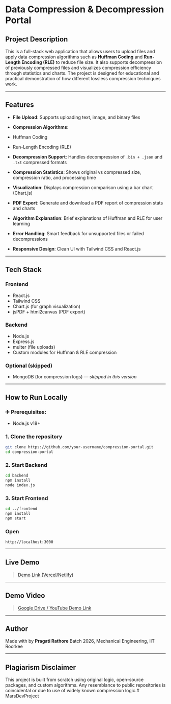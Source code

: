 # Data Compression & Decompression Portal

##  Project Description

This is a full-stack web application that allows users to upload files and apply data compression algorithms such as **Huffman Coding** and **Run-Length Encoding (RLE)** to reduce file size. It also supports decompression of previously compressed files and visualizes compression efficiency through statistics and charts. The project is designed for educational and practical demonstration of how different lossless compression techniques work.

---

##  Features

*  **File Upload**: Supports uploading text, image, and binary files
*  **Compression Algorithms**:

  * Huffman Coding
  * Run-Length Encoding (RLE)
* **Decompression Support**: Handles decompression of `.bin + .json` and `.txt` compressed formats
*  **Compression Statistics**: Shows original vs compressed size, compression ratio, and processing time
*  **Visualization**: Displays compression comparison using a bar chart (Chart.js)
*  **PDF Export**: Generate and download a PDF report of compression stats and charts
*  **Algorithm Explanation**: Brief explanations of Huffman and RLE for user learning
*  **Error Handling**: Smart feedback for unsupported files or failed decompressions
*  **Responsive Design**: Clean UI with Tailwind CSS and React.js

---

## Tech Stack

### Frontend

* React.js
* Tailwind CSS
* Chart.js (for graph visualization)
* jsPDF + html2canvas (PDF export)

### Backend

* Node.js
* Express.js
* multer (file uploads)
* Custom modules for Huffman & RLE compression

### Optional (skipped)

* MongoDB (for compression logs) — *skipped in this version*

---

##  How to Run Locally

### ✈ Prerequisites:

* Node.js v18+

### 1. Clone the repository

```bash
git clone https://github.com/your-username/compression-portal.git
cd compression-portal
```

### 2. Start Backend

```bash
cd backend
npm install
node index.js
```

### 3. Start Frontend

```bash
cd ../frontend
npm install
npm start
```

### Open

```
http://localhost:3000
```

---

##  Live Demo

> [Demo Link (Vercel/Netlify)](https://your-live-demo-url)

---

##  Demo Video

> [Google Drive / YouTube Demo Link](https://your-demo-video-url)

---

##  Author

Made with  by **Pragati Rathore**
Batch 2026, Mechanical Engineering, IIT Roorkee

---

##  Plagiarism Disclaimer
This project is built from scratch using original logic, open-source packages, and custom algorithms. Any resemblance to public repositories is coincidental or due to use of widely known compression logic.﻿# MarsDevProject
